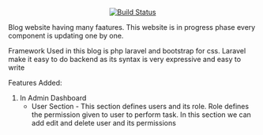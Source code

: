 

<p align="center">
<a href="https://travis-ci.org/laravel/framework"><img src="https://travis-ci.org/laravel/framework.svg" alt="Build Status"></a>


</p>

Blog website having many faatures. This website is in progress phase every component is updating one by one. 

Framework Used in this blog is php laravel and bootstrap for css. Laravel make it easy to do backend as its syntax is very expressive and easy to write

Features Added:

1. In Admin Dashboard 
    - User Section - This section defines users and its role. Role defines the permission given to user to perform task.
    In this section we can add edit and delete user and its permissions
